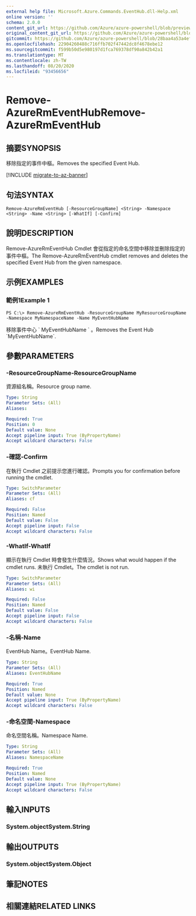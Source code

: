```yaml
---
external help file: Microsoft.Azure.Commands.EventHub.dll-Help.xml
online version: ''
schema: 2.0.0
content_git_url: https://github.com/Azure/azure-powershell/blob/preview/src/ResourceManager/EventHub/Commands.EventHub/help/Remove-AzureRmEventHub.md
original_content_git_url: https://github.com/Azure/azure-powershell/blob/preview/src/ResourceManager/EventHub/Commands.EventHub/help/Remove-AzureRmEventHub.md
gitcommit: https://github.com/Azure/azure-powershell/blob/28baa4a53a4efceb1197c032a8db08e199f0858d
ms.openlocfilehash: 22904260488c716ffb702f47442dc8f4678ebe12
ms.sourcegitcommit: f599b50d5e980197d1fca769378df90a842b42a1
ms.translationtype: MT
ms.contentlocale: zh-TW
ms.lasthandoff: 08/20/2020
ms.locfileid: "93456656"
---
```

# <span data-ttu-id="93690-101">Remove-AzureRmEventHub</span><span class="sxs-lookup"><span data-stu-id="93690-101">Remove-AzureRmEventHub</span></span>

## <span data-ttu-id="93690-102">摘要</span><span class="sxs-lookup"><span data-stu-id="93690-102">SYNOPSIS</span></span>
<span data-ttu-id="93690-103">移除指定的事件中樞。</span><span class="sxs-lookup"><span data-stu-id="93690-103">Removes the specified Event Hub.</span></span>

[!INCLUDE [migrate-to-az-banner](../../includes/migrate-to-az-banner.md)]

## <span data-ttu-id="93690-104">句法</span><span class="sxs-lookup"><span data-stu-id="93690-104">SYNTAX</span></span>

```
Remove-AzureRmEventHub [-ResourceGroupName] <String> -Namespace <String> -Name <String> [-WhatIf] [-Confirm]
```

## <span data-ttu-id="93690-105">說明</span><span class="sxs-lookup"><span data-stu-id="93690-105">DESCRIPTION</span></span>
<span data-ttu-id="93690-106">Remove-AzureRmEventHub Cmdlet 會從指定的命名空間中移除並刪除指定的事件中樞。</span><span class="sxs-lookup"><span data-stu-id="93690-106">The Remove-AzureRmEventHub cmdlet removes and deletes the specified Event Hub from the given namespace.</span></span>

## <span data-ttu-id="93690-107">示例</span><span class="sxs-lookup"><span data-stu-id="93690-107">EXAMPLES</span></span>

### <span data-ttu-id="93690-108">範例1</span><span class="sxs-lookup"><span data-stu-id="93690-108">Example 1</span></span>
```
PS C:\> Remove-AzureRmEventHub -ResourceGroupName MyResourceGroupName -Namespace MyNamespaceName -Name MyEventHubName
```

<span data-ttu-id="93690-109">移除事件中心 \` MyEventHubName \` 。</span><span class="sxs-lookup"><span data-stu-id="93690-109">Removes the Event Hub \`MyEventHubName\`.</span></span>

## <span data-ttu-id="93690-110">參數</span><span class="sxs-lookup"><span data-stu-id="93690-110">PARAMETERS</span></span>

### <span data-ttu-id="93690-111">-ResourceGroupName</span><span class="sxs-lookup"><span data-stu-id="93690-111">-ResourceGroupName</span></span>
<span data-ttu-id="93690-112">資源組名稱。</span><span class="sxs-lookup"><span data-stu-id="93690-112">Resource group name.</span></span>

```yaml
Type: String
Parameter Sets: (All)
Aliases: 

Required: True
Position: 0
Default value: None
Accept pipeline input: True (ByPropertyName)
Accept wildcard characters: False
```

### <span data-ttu-id="93690-113">-確認</span><span class="sxs-lookup"><span data-stu-id="93690-113">-Confirm</span></span>
<span data-ttu-id="93690-114">在執行 Cmdlet 之前提示您進行確認。</span><span class="sxs-lookup"><span data-stu-id="93690-114">Prompts you for confirmation before running the cmdlet.</span></span>

```yaml
Type: SwitchParameter
Parameter Sets: (All)
Aliases: cf

Required: False
Position: Named
Default value: False
Accept pipeline input: False
Accept wildcard characters: False
```

### <span data-ttu-id="93690-115">-WhatIf</span><span class="sxs-lookup"><span data-stu-id="93690-115">-WhatIf</span></span>
<span data-ttu-id="93690-116">顯示在執行 Cmdlet 時會發生什麼情況。</span><span class="sxs-lookup"><span data-stu-id="93690-116">Shows what would happen if the cmdlet runs.</span></span>
<span data-ttu-id="93690-117">未執行 Cmdlet。</span><span class="sxs-lookup"><span data-stu-id="93690-117">The cmdlet is not run.</span></span>

```yaml
Type: SwitchParameter
Parameter Sets: (All)
Aliases: wi

Required: False
Position: Named
Default value: False
Accept pipeline input: False
Accept wildcard characters: False
```

### <span data-ttu-id="93690-118">-名稱</span><span class="sxs-lookup"><span data-stu-id="93690-118">-Name</span></span>
<span data-ttu-id="93690-119">EventHub Name。</span><span class="sxs-lookup"><span data-stu-id="93690-119">EventHub Name.</span></span>

```yaml
Type: String
Parameter Sets: (All)
Aliases: EventHubName

Required: True
Position: Named
Default value: None
Accept pipeline input: True (ByPropertyName)
Accept wildcard characters: False
```

### <span data-ttu-id="93690-120">-命名空間</span><span class="sxs-lookup"><span data-stu-id="93690-120">-Namespace</span></span>
<span data-ttu-id="93690-121">命名空間名稱。</span><span class="sxs-lookup"><span data-stu-id="93690-121">Namespace Name.</span></span>

```yaml
Type: String
Parameter Sets: (All)
Aliases: NamespaceName

Required: True
Position: Named
Default value: None
Accept pipeline input: True (ByPropertyName)
Accept wildcard characters: False
```

## <span data-ttu-id="93690-122">輸入</span><span class="sxs-lookup"><span data-stu-id="93690-122">INPUTS</span></span>

### <span data-ttu-id="93690-123">System.object</span><span class="sxs-lookup"><span data-stu-id="93690-123">System.String</span></span>

## <span data-ttu-id="93690-124">輸出</span><span class="sxs-lookup"><span data-stu-id="93690-124">OUTPUTS</span></span>

### <span data-ttu-id="93690-125">System.object</span><span class="sxs-lookup"><span data-stu-id="93690-125">System.Object</span></span>

## <span data-ttu-id="93690-126">筆記</span><span class="sxs-lookup"><span data-stu-id="93690-126">NOTES</span></span>

## <span data-ttu-id="93690-127">相關連結</span><span class="sxs-lookup"><span data-stu-id="93690-127">RELATED LINKS</span></span>

